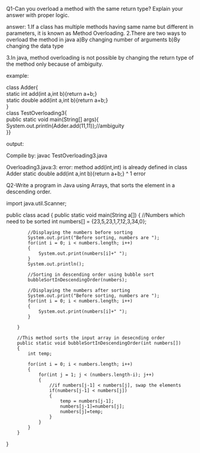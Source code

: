 Q1-Can you overload a method with the same return type? Explain your
answer with proper logic.

answer:
1.If a class has multiple methods having same name but different in parameters, it is known as Method Overloading.
2.There are two ways to overload the method in java
a)By changing number of arguments
b)By changing the data type

3.In java, method overloading is not possible by changing the return type of the method only because of ambiguity.


example:

class Adder{  
static int add(int a,int b){return a+b;}  
static double add(int a,int b){return a+b;}  
}  
class TestOverloading3{  
public static void main(String[] args){  
System.out.println(Adder.add(11,11));//ambiguity  
}}  

output:

Compile by: javac TestOverloading3.java

Overloading3.java:3: error: method add(int,int) is already defined in class Adder
static double add(int a,int b){return a+b;} 
^
1 error



Q2-Write a program in Java using Arrays, that sorts the element in a
descending order.



import java.util.Scanner;


public class acad {
	   public static void main(String a[])
	    {
	        //Numbers which need to be sorted
	        int numbers[] = {23,5,23,1,7,12,3,34,0};
	 
	        //Displaying the numbers before sorting
	        System.out.print("Before sorting, numbers are ");
	        for(int i = 0; i < numbers.length; i++)
	        {
	            System.out.print(numbers[i]+" ");
	        }
	        System.out.println();
	 
	        //Sorting in descending order using bubble sort
	        bubbleSortInDescendingOrder(numbers);
	 
	        //Displaying the numbers after sorting
	        System.out.print("Before sorting, numbers are ");
	        for(int i = 0; i < numbers.length; i++)
	        {
	            System.out.print(numbers[i]+" ");
	        }
	 
	    }
	 
	    //This method sorts the input array in desecnding order
	    public static void bubbleSortInDescendingOrder(int numbers[])
	    {
	        int temp;
	 
	        for(int i = 0; i < numbers.length; i++)
	        {
	            for(int j = 1; j < (numbers.length-i); j++)
	            {
	                //if numbers[j-1] < numbers[j], swap the elements
	                if(numbers[j-1] < numbers[j])
	                {
	                    temp = numbers[j-1];
	                    numbers[j-1]=numbers[j];
	                    numbers[j]=temp;
	                }
	            }
	        }
	    }

}
